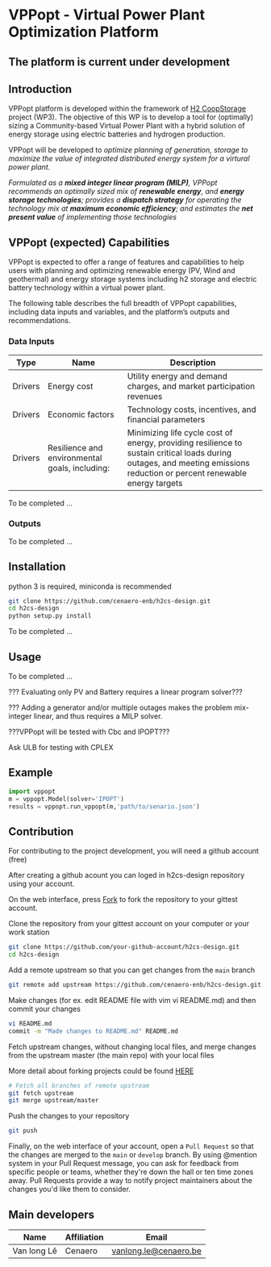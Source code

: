 # VPPopt - Virtual Power Plant Optimization Platform

## The platform is current under development

## Introduction

VPPopt platform is developed within the framework of [H2 CoopStorage](https://h2coopstorage.eu) project (WP3). The objective of this WP is to develop a tool for (optimally) sizing a Community-based Virtual Power Plant with a hybrid solution of energy storage using electric batteries and hydrogen production.

VPPopt will be developed to *optimize planning of generation, storage to maximize the value of integrated distributed energy system for a virtural power plant.*

*Formulated as a **mixed integer linear program (MILP)**, VPPopt recommends an optimally sized mix of **renewable energy**, and **energy storage technologies**; provides a **dispatch strategy** for operating the technology mix at **maximum economic efficiency**; and estimates the **net present value** of implementing those technologies*

## VPPopt (expected) Capabilities

VPPopt is expected to offer a range of features and capabilities to help users with planning and optimizing renewable energy (PV, Wind and geothermal) and energy storage systems including h2 storage and electric battery technology within a virtual power plant.

The following table describes the full breadth of VPPopt capabilities, including data inputs and variables, and the platform’s outputs and recommendations.

### Data Inputs

|Type |Name| Description|
|-------|-----------|-----------|
|Drivers|Energy cost|Utility energy and demand charges, and market participation revenues|
|Drivers|Economic factors|Technology costs, incentives, and financial parameters|
|Drivers|Resilience and environmental goals, including:|Minimizing life cycle cost of energy, providing resilience to sustain critical loads during outages, and meeting emissions reduction or percent renewable energy targets|

To be completed ...

### Outputs

To be completed ...

## Installation

python 3 is required, miniconda is recommended

```bash
git clone https://github.com/cenaero-enb/h2cs-design.git
cd h2cs-design
python setup.py install
```

To be completed ...

## Usage

To be completed ...

??? Evaluating only PV and Battery requires a linear program solver???

??? Adding a generator and/or multiple outages makes the problem mix-integer linear, and thus requires a MILP solver.

???VPPopt will be tested with Cbc and IPOPT???

Ask ULB for testing with CPLEX

## Example

```python
import vppopt
m = vppopt.Model(solver='IPOPT')
results = vppopt.run_vppopt(m,'path/to/senario.json')
```

## Contribution

For contributing to the project development, you will need a github account (free)

After creating a github acount you can loged in h2cs-design repository using your account.

On the web interface, press [Fork](https://github.com/cenaero-enb/h2cs-design) to fork the repository to your gittest account.

Clone the repository from your gittest account on your computer or your work station

```bash
git clone https://github.com/your-github-account/h2cs-design.git
cd h2cs-design
```

Add a remote upstream so that you can get changes from the `main` branch

```bash
git remote add upstream https://github.com/cenaero-enb/h2cs-design.git
```

Make changes (for ex. edit README file with vim vi README.md) and then commit your changes

```bash
vi README.md
commit -m "Made changes to README.md" README.md
```

Fetch upstream changes, without changing local files, and merge changes from the upstream master (the main repo) with your local files

More detail about forking projects could be found [HERE](https://guides.github.com/activities/forking/)

```bash
# Fetch all branches of remote upstream
git fetch upstream
git merge upstream/master
```

Push the changes to your repository

```bash
git push
```

Finally, on the web interface of your account, open a `Pull Request` so that the changes are merged to the `main` or `develop` branch. By using @mention system in your Pull Request message, you can ask for feedback from specific people or teams, whether they're down the hall or ten time zones away. Pull Requests provide a way to notify project maintainers about the changes you'd like them to consider.

## Main developers

|Name|Affiliation|Email|
|-----|-----|-----|
|Van long Lê|Cenaero|vanlong.le@cenaero.be|
